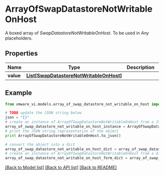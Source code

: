 # ArrayOfSwapDatastoreNotWritableOnHost

A boxed array of *SwapDatastoreNotWritableOnHost*. To be used in *Any* placeholders. 

## Properties
Name | Type | Description | Notes
------------ | ------------- | ------------- | -------------
**value** | [**List[SwapDatastoreNotWritableOnHost]**](SwapDatastoreNotWritableOnHost.md) |  | 

## Example

```python
from vmware_vi.models.array_of_swap_datastore_not_writable_on_host import ArrayOfSwapDatastoreNotWritableOnHost

# TODO update the JSON string below
json = "{}"
# create an instance of ArrayOfSwapDatastoreNotWritableOnHost from a JSON string
array_of_swap_datastore_not_writable_on_host_instance = ArrayOfSwapDatastoreNotWritableOnHost.from_json(json)
# print the JSON string representation of the object
print ArrayOfSwapDatastoreNotWritableOnHost.to_json()

# convert the object into a dict
array_of_swap_datastore_not_writable_on_host_dict = array_of_swap_datastore_not_writable_on_host_instance.to_dict()
# create an instance of ArrayOfSwapDatastoreNotWritableOnHost from a dict
array_of_swap_datastore_not_writable_on_host_form_dict = array_of_swap_datastore_not_writable_on_host.from_dict(array_of_swap_datastore_not_writable_on_host_dict)
```
[[Back to Model list]](../README.md#documentation-for-models) [[Back to API list]](../README.md#documentation-for-api-endpoints) [[Back to README]](../README.md)



